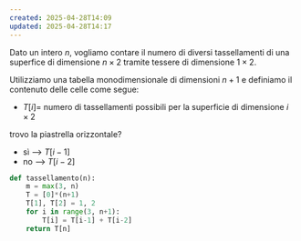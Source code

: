 ```yaml
---
created: 2025-04-28T14:09
updated: 2025-04-28T14:17
---
```

Dato un intero $n$, vogliamo contare il numero di diversi tassellamenti di una superfice di dimensione $n\times 2$ tramite tessere di dimensione $1 \times 2$.

Utilizziamo una tabella monodimensionale di dimensioni $n+1$ e definiamo il contenuto delle celle come segue:
- $T[i]=$ numero di tassellamenti possibili per la superficie di dimensione $i \times 2$

trovo la piastrella orizzontale?
- sì ⟶ $T[i-1]$
- no ⟶ $T[i-2]$


```python
def tassellamento(n):
	m = max(3, n)
	T = [0]*(n+1)
	T[1], T[2] = 1, 2
	for i in range(3, n+1):
		T[i] = T[i-1] + T[i-2]
	return T[n]
```

